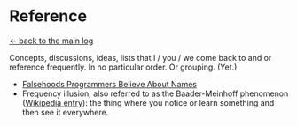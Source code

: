 # Reference

[&larr; back to the main log](README.md)

Concepts, discussions, ideas, lists that I / you / we come back to and or reference frequently. In no particular order. Or grouping. (Yet.)

* [Falsehoods Programmers Believe About Names](https://www.kalzumeus.com/2010/06/17/falsehoods-programmers-believe-about-names/)
* Frequency illusion, also referred to as the Baader-Meinhoff phenomenon ([Wikipedia entry](https://en.wikipedia.org/wiki/Frequency_illusion)): the thing where you notice or learn something and then see it everywhere.
